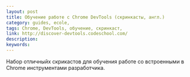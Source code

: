 ```yaml
---
layout: post
title: Обучение работе с Chrome DevTools (скринкасты, англ.)
category: guides, ecole, 
tags: Chrome, DevTools, обучение, скринкаст, 
link: http://discover-devtools.codeschool.com/
description: 
keywords: 
---
```


<p>Набор отличныйх скрикастов для обучения работе со встроенными в Chrome инструментами разработчика.</p>
